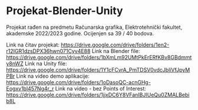 # Projekat-Blender-Unity
Projekat rađen na predmetu Računarska grafika, Elektrotehnički fakultet, akademske 2022/2023 godine. Ocijenjen sa 39 / 40 bodova.

Link na čitav projekat: https://drive.google.com/drive/folders/1en2-r12IGR1dzsDPX36hwn071Cyv4E88
Link na Blender file: https://drive.google.com/drive/folders/1bXmLm92UMtPkErERfKBv8GBdmmty8nWZ
Link na Unity file: https://drive.google.com/drive/folders/1Y1cFCvrA_PmTDSV0vdcJbliVfJpyMPBr
Link na video demo aplikacije: https://drive.google.com/drive/folders/1oDasoQC-acnGHg-Eogxv1bl457Ng4r_r
Link na video - bez Points of Interest: https://drive.google.com/drive/folders/1jjxDC6Y8VFanIBJIUeQu0ZMALBebib8L
